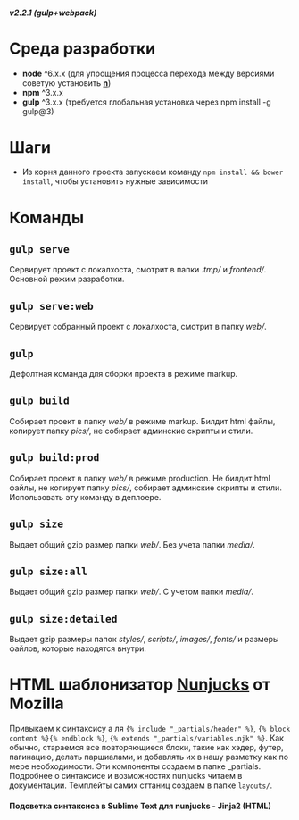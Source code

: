 ##### v2.2.1 (gulp+webpack)

# Среда разработки
* **node** ^6.x.x (для упрощения процесса перехода между версиями советую установить **[n](https://www.npmjs.com/package/n)**)
* **npm** ^3.x.x
* **gulp** ^3.x.x (требуется глобальная установка через npm install -g gulp@3)

# Шаги
* Из корня данного проекта запускаем команду `npm install && bower install`, чтобы установить нужные зависимости   

# Команды
## `gulp serve`
Сервирует проект с локалхоста, смотрит в папки _.tmp/_ и _frontend/_. Основной режим разработки.

## `gulp serve:web`
Сервирует собранный проект с локалхоста, смотрит в папку _web/_.

## `gulp`
Дефолтная команда для сборки проекта в режиме markup.

## `gulp build`
Собирает проект в папку _web/_ в режиме markup. Билдит html файлы, копирует папку _pics/_, не собирает админские скрипты и стили.

## `gulp build:prod`
Собирает проект в папку _web/_ в режиме production. Не билдит html файлы, не копирует папку _pics/_, собирает админские скрипты и стили. Использовать эту команду в деплоере.

## `gulp size`
Выдает общий gzip размер папки _web/_. Без учета папки _media/_.

## `gulp size:all`
Выдает общий gzip размер папки _web/_. C учетом папки _media/_.

## `gulp size:detailed`
Выдает gzip размеры папок _styles/_, _scripts/_, _images/_, _fonts/_ и размеры файлов, которые находятся внутри.   



# HTML шаблонизатор **[Nunjucks](https://mozilla.github.io/nunjucks/templating.html)** от Mozilla
Привыкаем к синтаксису а ля `{% include "_partials/header" %}`, `{% block content %}{% endblock %}`, `{% extends "_partials/variables.njk" %}`. Как обычно, стараемся все повторяющиеся блоки, такие как хэдер, футер, пагинацию, делать паршиалами, и добавлять их в нашу разметку как по мере необходимости. Эти компоненты создаем в папке _partials. Подробнее о синтаксисе и возможностях nunjucks читаем в документации. Темплейты самих сттаниц создаем в папке `layouts/`.

#### Подсветка синтаксиса в Sublime Text для nunjucks - **Jinja2 (HTML)**   
